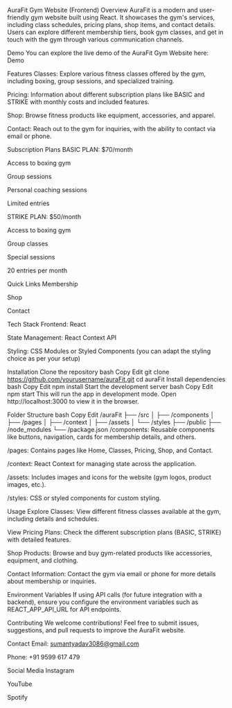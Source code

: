 AuraFit Gym Website (Frontend)
Overview
AuraFit is a modern and user-friendly gym website built using React. It showcases the gym's services, including class schedules, pricing plans, shop items, and contact details. Users can explore different membership tiers, book gym classes, and get in touch with the gym through various communication channels.

Demo
You can explore the live demo of the AuraFit Gym Website here: Demo

Features
Classes: Explore various fitness classes offered by the gym, including boxing, group sessions, and specialized training.

Pricing: Information about different subscription plans like BASIC and STRIKE with monthly costs and included features.

Shop: Browse fitness products like equipment, accessories, and apparel.

Contact: Reach out to the gym for inquiries, with the ability to contact via email or phone.

Subscription Plans
BASIC PLAN: $70/month

Access to boxing gym

Group sessions

Personal coaching sessions

Limited entries

STRIKE PLAN: $50/month

Access to boxing gym

Group classes

Special sessions

20 entries per month

Quick Links
Membership

Shop

Contact

Tech Stack
Frontend: React

State Management: React Context API

Styling: CSS Modules or Styled Components (you can adapt the styling choice as per your setup)

Installation
Clone the repository
bash
Copy
Edit
git clone https://github.com/yourusername/auraFit.git
cd auraFit
Install dependencies
bash
Copy
Edit
npm install
Start the development server
bash
Copy
Edit
npm start
This will run the app in development mode. Open http://localhost:3000 to view it in the browser.

Folder Structure
bash
Copy
Edit
/auraFit
├── /src
│   ├── /components
│   ├── /pages
│   ├── /context
│   ├── /assets
│   └── /styles
├── /public
├── /node_modules
└── /package.json
/components: Reusable components like buttons, navigation, cards for membership details, and others.

/pages: Contains pages like Home, Classes, Pricing, Shop, and Contact.

/context: React Context for managing state across the application.

/assets: Includes images and icons for the website (gym logos, product images, etc.).

/styles: CSS or styled components for custom styling.

Usage
Explore Classes: View different fitness classes available at the gym, including details and schedules.

View Pricing Plans: Check the different subscription plans (BASIC, STRIKE) with detailed features.

Shop Products: Browse and buy gym-related products like accessories, equipment, and clothing.

Contact Information: Contact the gym via email or phone for more details about membership or inquiries.

Environment Variables
If using API calls (for future integration with a backend), ensure you configure the environment variables such as REACT_APP_API_URL for API endpoints.

Contributing
We welcome contributions! Feel free to submit issues, suggestions, and pull requests to improve the AuraFit website.
 

Contact
Email: sumantyadav3086@gmail.com

Phone: +91 9599 617 479

Social Media
Instagram

YouTube

Spotify

